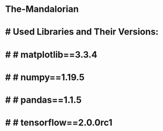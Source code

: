 # The-Mandalorian
# # Used Libraries and Their Versions:

# # # matplotlib==3.3.4

# # # numpy==1.19.5

# # # pandas==1.1.5

# # # tensorflow==2.0.0rc1
